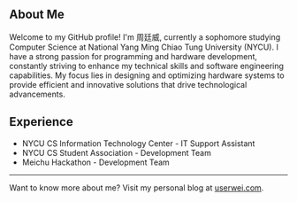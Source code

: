 ## About Me

Welcome to my GitHub profile! I'm 周廷威, currently a sophomore studying Computer Science at National Yang Ming Chiao Tung University (NYCU). I have a strong passion for programming and hardware development, constantly striving to enhance my technical skills and software engineering capabilities. My focus lies in designing and optimizing hardware systems to provide efficient and innovative solutions that drive technological advancements.

## Experience

* NYCU CS Information Technology Center - IT Support Assistant
* NYCU CS Student Association - Development Team
* Meichu Hackathon - Development Team

---

Want to know more about me? Visit my personal blog at [userwei.com](https://www.userwei.com/).
